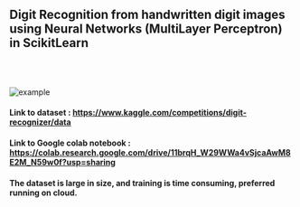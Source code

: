 ## Digit Recognition from handwritten digit images using Neural Networks (MultiLayer Perceptron) in ScikitLearn

<br><br>

![example](https://miro.medium.com/v2/resize:fit:1400/1*hSbHWUSQreLeyA6Nr2KIqg.png)


####  Link to dataset : https://www.kaggle.com/competitions/digit-recognizer/data

#### Link to Google colab notebook : https://colab.research.google.com/drive/11brqH_W29WWa4vSjcaAwM8E2M_N59w0f?usp=sharing

#### The dataset is large in size, and training is time consuming, preferred running on cloud.




